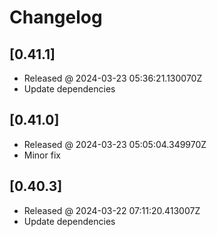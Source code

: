 # Changelog

## [0.41.1]

- Released @ 2024-03-23 05:36:21.130070Z
- Update dependencies

## [0.41.0]

- Released @ 2024-03-23 05:05:04.349970Z
- Minor fix

## [0.40.3]

- Released @ 2024-03-22 07:11:20.413007Z
- Update dependencies
